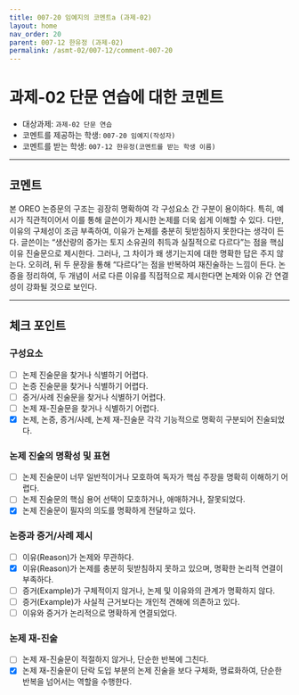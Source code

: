 ```yaml
---
title: 007-20 임예지의 코멘트a (과제-02) 
layout: home
nav_order: 20
parent: 007-12 한유정 (과제-02)
permalink: /asmt-02/007-12/comment-007-20
---
```


# 과제-02 단문 연습에 대한 코멘트

- 대상과제: `과제-02 단문 연습`
- 코멘트를 제공하는 학생: `007-20 임예지(작성자)` 
- 코멘트를 받는 학생: `007-12 한유정(코멘트를 받는 학생 이름)` 

---

## 코멘트

본 OREO 논증문의 구조는 굉장히 명확하여 각 구성요소 간 구분이 용이하다. 특히, 예시가 직관적이어서 이를 통해 글쓴이가 제시한 논제를 더욱 쉽게 이해할 수 있다. 다만, 이유의 구체성이 조금 부족하여, 이유가 논제를 충분히 뒷받침하지 못한다는 생각이 든다. 글쓴이는 “생산량의 증가는 토지 소유권의 취득과 실질적으로 다르다”는 점을 핵심 이유 진술문으로 제시한다. 그러나, 그 차이가 왜 생기는지에 대한 명확한 답은 주지 않는다. 오히려, 뒤 두 문장을 통해 “다르다”는 점을 반복하여 재진술하는 느낌이 든다. 논증을 정리하여, 두 개념이 서로 다른 이유를 직접적으로 제시한다면 논제와 이유 간 연결성이 강화될 것으로 보인다.

---

## 체크 포인트

### **구성요소**
- [ ] 논제 진술문을 찾거나 식별하기 어렵다.
- [ ] 논증 진술문을 찾거나 식별하기 어렵다.
- [ ] 증거/사례 진술문을 찾거나 식별하기 어렵다.
- [ ] 논제 재-진술문을 찾거나 식별하기 어렵다.
- [X] 논제, 논증, 증거/사례, 논제 재-진술문 각각 기능적으로 명확히 구분되어 진술되었다.

### **논제 진술의 명확성 및 표현**  
- [ ] 논제 진술문이 너무 일반적이거나 모호하여 독자가 핵심 주장을 명확히 이해하기 어렵다.  
- [ ] 논제 진술문의 핵심 용어 선택이 모호하거나, 애매하거나, 잘못되었다.  
- [X] 논제 진술문이 필자의 의도를 명확하게 전달하고 있다.  

### **논증과 증거/사례 제시**  
- [ ] 이유(Reason)가 논제와 무관하다.
- [X] 이유(Reason)가 논제를 충분히 뒷받침하지 못하고 있으며, 명확한 논리적 연결이 부족하다.  
- [ ] 증거(Example)가 구체적이지 않거나, 논제 및 이유와의 관계가 명확하지 않다. 
- [ ] 증거(Example)가 사실적 근거보다는 개인적 견해에 의존하고 있다.  
- [ ] 이유와 증거가 논리적으로 명확하게 연결되었다.  

### **논제 재-진술**  
- [ ] 논제 재-진술문이 적절하지 않거나, 단순한 반복에 그친다.   
- [X] 논제 재-진술문이 단락 도입 부분의 논제 진술을 보다 구체화, 명료화하여, 단순한 반복을 넘어서는 역할을 수행한다.  